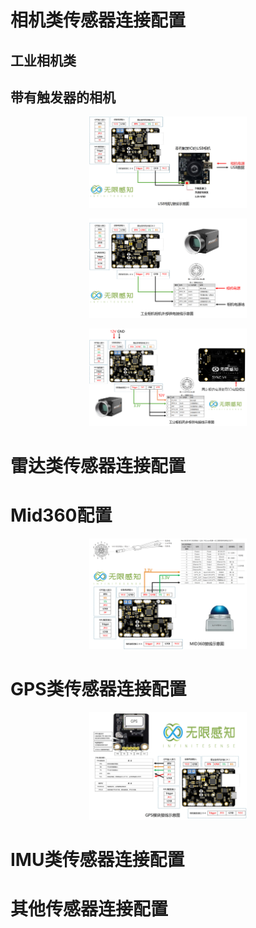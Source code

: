 # 相机类传感器连接配置
## 工业相机类
## 带有触发器的相机
<p align="center">
<img  style="width:50%;"  alt="usb_camera" src="../picture/link/USB.jpg">
</p>

<p align="center">
<img  style="width:50%;"  alt="gige_camera" src="../picture/link/CAM.png">
</p>

<p align="center">
<img  style="width:50%;"  alt="gige_power_camera" src="../picture/link/CAM_POWER.png">
</p>


# 雷达类传感器连接配置
# Mid360配置

<p align="center">
<img  style="width:50%;"  alt="mid360" src="../picture/link/MID360.png">
</p>

# GPS类传感器连接配置

<p align="center">
<img  style="width:50%;"  alt="gps" src="../picture/link/GPS.jpg">
</p>

# IMU类传感器连接配置

# 其他传感器连接配置